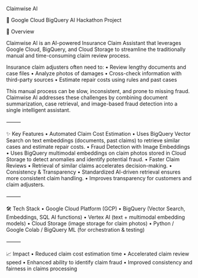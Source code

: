 Claimwise AI

🚀 Google Cloud BigQuery AI Hackathon Project

📌 Overview

Claimwise AI is an AI-powered Insurance Claim Assistant that leverages Google Cloud, BigQuery, and Cloud Storage to streamline the traditionally manual and time-consuming claim review process.

Insurance claim adjusters often need to:
	•	Review lengthy documents and case files
	•	Analyze photos of damages
	•	Cross-check information with third-party sources
	•	Estimate repair costs using rules and past cases

This manual process can be slow, inconsistent, and prone to missing fraud. Claimwise AI addresses these challenges by combining document summarization, case retrieval, and image-based fraud detection into a single intelligent assistant.

⸻

✨ Key Features
	•	Automated Claim Cost Estimation
	•	Uses BigQuery Vector Search on text embeddings (documents, past claims) to retrieve similar cases and estimate repair costs.
	•	Fraud Detection with Image Embeddings
	•	Uses BigQuery multimodal embeddings on claim photos stored in Cloud Storage to detect anomalies and identify potential fraud.
	•	Faster Claim Reviews
	•	Retrieval of similar claims accelerates decision-making.
	•	Consistency & Transparency
	•	Standardized AI-driven retrieval ensures more consistent claim handling.
	•	Improves transparency for customers and claim adjusters.

⸻

🛠️ Tech Stack
	•	Google Cloud Platform (GCP)
	•	BigQuery (Vector Search, Embeddings, SQL AI functions)
	•	Vertex AI (text + multimodal embedding models)
	•	Cloud Storage (image storage for claim photos)
	•	Python / Google Colab / BigQuery ML (for orchestration & testing)

⸻

📈 Impact
	•	Reduced claim cost estimation time
	•	Accelerated claim review speed
	•	Enhanced ability to identify claim fraud
	•	Improved consistency and fairness in claims processing